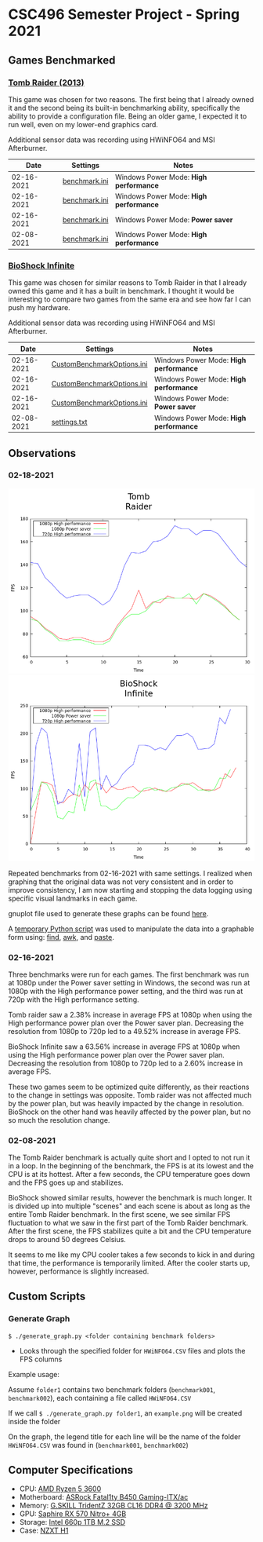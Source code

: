 # CSC496 Semester Project - Spring 2021


## Games Benchmarked

### [Tomb Raider (2013)](https://tombraider.fandom.com/wiki/Tomb_Raider_(2013_Game))

This game was chosen for two reasons.  The first being that I already owned it and the second being its built-in benchmarking ability, specifically the ability to provide a configuration file.  Being an older game, I expected it to run well, even on my lower-end graphics card.

Additional sensor data was recording using HWiNFO64 and MSI Afterburner.

 | Date       | Settings                                                               | Notes                                    |
 | ---------- | ---------------------------------------------------------------------- | ---------------------------------------- |
 | 02-16-2021 | [benchmark.ini](./Tomb%20Raider/02_16_2021/benchmark003/benchmark.ini) | Windows Power Mode: **High performance** |
 | 02-16-2021 | [benchmark.ini](./Tomb%20Raider/02_16_2021/benchmark002/benchmark.ini) | Windows Power Mode: **High performance** |
 | 02-16-2021 | [benchmark.ini](./Tomb%20Raider/02_16_2021/benchmark001/benchmark.ini) | Windows Power Mode: **Power saver**      |
 | 02-08-2021 | [benchmark.ini](./Tomb%20Raider/02_08_2021/benchmark001/benchmark.ini) | Windows Power Mode: **High performance** |

### [BioShock Infinite](https://2k.com/en-US/game/bioshock-infinite/)

This game was chosen for similar reasons to Tomb Raider in that I already owned this game and it has a built in benchmark.  I thought it would be interesting to compare two games from the same era and see how far I can push my hardware.

Additional sensor data was recording using HWiNFO64 and MSI Afterburner.

 | Date       | Settings                                                                                               | Notes                                    |
 | ---------- | ------------------------------------------------------------------------------------------------------ | ---------------------------------------- |
 | 02-16-2021 | [CustomBenchmarkOptions.ini](./BioShock%20Infinite/02_16_2021/benchmark003/CustomBenchmarkOptions.ini) | Windows Power Mode: **High performance** |
 | 02-16-2021 | [CustomBenchmarkOptions.ini](./BioShock%20Infinite/02_16_2021/benchmark002/CustomBenchmarkOptions.ini) | Windows Power Mode: **High performance** |
 | 02-16-2021 | [CustomBenchmarkOptions.ini](./BioShock%20Infinite/02_16_2021/benchmark001/CustomBenchmarkOptions.ini) | Windows Power Mode: **Power saver**      |
 | 02-08-2021 | [settings.txt](/BioShock%20Infinite/02_08_2021/settings.txt)                                           | Windows Power Mode: **High performance** |

## Observations

### 02-18-2021

![Line Graph TR](./Tomb%20Raider/02_18_2021/plot.png)
![Line Graph BS](./BioShock%20Infinite/02_18_2021/plot.png)

Repeated benchmarks from 02-16-2021 with same settings.  I realized when graphing that the original data was not very consistent and in order to improve consistency, I am now starting and stopping the data logging using specific visual landmarks in each game.

gnuplot file used to generate these graphs can be found [here](./gnu.plot).

A [temporary Python script](./generate_graph.py) was used to manipulate the data into a graphable form using: [find](https://en.wikipedia.org/wiki/Find_(Unix)), [awk](https://en.wikipedia.org/wiki/AWK), and [paste](https://en.wikipedia.org/wiki/Paste_(Unix)).

### 02-16-2021

Three benchmarks were run for each games.  The first benchmark was run at 1080p under the Power saver setting in Windows, the second was run at 1080p with the High performance power setting, and the third was run at 720p with the High performance setting.

Tomb raider saw a 2.38% increase in average FPS at 1080p when using the High performance power plan over the Power saver plan.  Decreasing the resolution from 1080p to 720p led to a 49.52% increase in average FPS.

BioShock Infinite saw a 63.56% increase in average FPS at 1080p when using the High performance power plan over the Power saver plan.  Decreasing the resolution from 1080p to 720p led to a 2.60% increase in average FPS.

These two games seem to be optimized quite differently, as their reactions to the change in settings was opposite.  Tomb raider was not affected much by the power plan, but was heavily impacted by the change in resolution.  BioShock on the other hand was heavily affected by the power plan, but no so much the resolution change.

### 02-08-2021

The Tomb Raider benchmark is actually quite short and I opted to not run it in a loop.  In the beginning of the benchmark, the FPS is at its lowest and the CPU is at its hottest.  After a few seconds, the CPU temperature goes down and the FPS goes up and stabilizes.

BioShock showed similar results, however the benchmark is much longer.  It is divided up into multiple "scenes" and each scene is about as long as the entire Tomb Raider benchmark.  In the first scene, we see similar FPS fluctuation to what we saw in the first part of the Tomb Raider benchmark.  After the first scene, the FPS stabilizes quite a bit and the CPU temperature drops to around 50 degrees Celsius.

It seems to me like my CPU cooler takes a few seconds to kick in and during that time, the performance is temporarily limited.  After the cooler starts up, however, performance is slightly increased.

## Custom Scripts

### Generate Graph

`$ ./generate_graph.py <folder containing benchmark folders>`

* Looks through the specified folder for `HWiNFO64.CSV` files and plots the FPS columns

Example usage:

Assume `folder1` contains two benchmark folders (`benchmark001`, `benchmark002`), each containing a file called `HWiNFO64.CSV`

If we call `$ ./generate_graph.py folder1`, an `example.png` will be created inside the folder

On the graph, the legend title for each line will be the name of the folder `HWiNFO64.CSV` was found in (`benchmark001`, `benchmark002`)

## Computer Specifications

* CPU: [AMD Ryzen 5 3600](https://www.amd.com/en/products/cpu/amd-ryzen-5-3600)
* Motherboard: [ASRock Fatal1ty B450 Gaming-ITX/ac](https://www.asrock.com/mb/AMD/Fatal1ty%20B450%20Gaming-ITXac/)
* Memory: [G.SKILL TridentZ 32GB CL16 DDR4 @ 3200 MHz](https://www.gskill.com/product/165/168/1536218236/F4-3200C16D-32GTZKWTrident-ZDDR4-3200MHz-CL16-18-18-38-1.35V32GB-(2x16GB))
* GPU: [Saphire RX 570 Nitro+ 4GB](https://www.sapphiretech.com/en/consumer/nitro-rx-570-4g-g5-oc)
* Storage: [Intel 660p 1TB M.2 SSD](https://www.intel.com/content/www/us/en/products/memory-storage/solid-state-drives/consumer-ssds/6-series/ssd-660p-series/660p-series-1-tb-m-2-80mm-3d2.html)
* Case: [NZXT H1](https://www.nzxt.com/products/h1-matte-white)